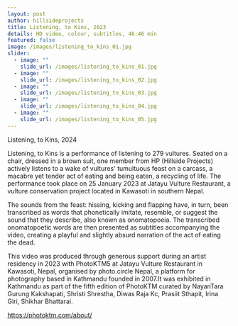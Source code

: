 ```yaml
---
layout: post
author: hillsideprojects
title: Listening, to Kins, 2023
details: HD video, colour, subtitles, 46:46 min
featured: false
image: /images/listening_to_kins_01.jpg
slider:
  - image: ""
    slide_url: /images/listening_to_kins_01.jpg
  - image: ""
    slide_url: /images/listening_to_kins_02.jpg
  - image: ""
    slide_url: /images/listening_to_kins_03.jpg
  - image: ""
    slide_url: /images/listening_to_kins_04.jpg
  - image: ""
    slide_url: /images/listening_to_kins_05.jpg
---
```

Listening, to Kins, 2024

Listening, to Kins is a performance of listening to 279 vultures. Seated on a chair, dressed in a brown suit, one member from HP (Hillside Projects) actively listens to a wake of vultures' tumultuous feast on a carcass, a macabre yet tender act of eating and being eaten, a recycling of life. The performance took place on 25 January 2023 at Jatayu Vulture Restaurant, a vulture conservation project located in Kawasoti in southern Nepal.

The sounds from the feast: hissing, kicking and flapping have, in turn, been transcribed as words that phonetically imitate, resemble, or suggest the sound that they describe, also known as onomatopoeia. The transcribed onomatopoetic words are then presented as subtitles accompanying the video, creating a playful and slightly absurd narration of the act of eating the dead. 

T﻿his video was produced through generous support during an artist residency in 2023 with PhotoKTM5 at Jatayu Vulture Restaurant in Kawasoti, Nepal, organised by photo.circle Nepal, a platform for photography based in Kathmandu founded in 2007.It was exhibited in Kathmandu as part of the fifth edition of PhotoKTM curated by NayanTara Gurung Kakshapati, Shristi Shrestha, Diwas Raja Kc, Prasiit Sthapit, Irina Giri, Shikhar Bhattarai.

<https://photoktm.com/about/>